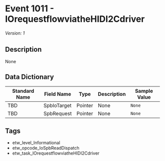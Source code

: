 # Event 1011 - IOrequestflowviatheHIDI2Cdriver
###### Version: 1

## Description
None

## Data Dictionary
|Standard Name|Field Name|Type|Description|Sample Value|
|---|---|---|---|---|
|TBD|SpbIoTarget|Pointer|None|`None`|
|TBD|SpbRequest|Pointer|None|`None`|

## Tags
* etw_level_Informational
* etw_opcode_IoSpbReadDispatch
* etw_task_IOrequestflowviatheHIDI2Cdriver